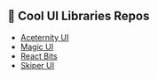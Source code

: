 ## 🧩 Cool UI Libraries Repos

- [Aceternity UI](https://ui.aceternity.com/)
- [Magic UI](https://magicui.design/)
- [React Bits](https://reactbits.dev/)
- [Skiper UI](https://skiper-ui.com/)
